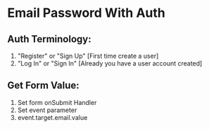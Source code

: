 # Email Password With Auth

## Auth Terminology:

1. "Register" or "Sign Up" [First time create a user]
1. "Log In" or "Sign In" [Already you have a user account created]

## Get Form Value:

1. Set form onSubmit Handler
1. Set event parameter
1. event.target.email.value
